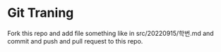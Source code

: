# Git Traning

Fork this repo and add file something like in src/20220915/학번.md
and commit and push and pull request to this repo.
